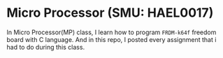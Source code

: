 # Micro Processor (SMU: HAEL0017)

In Micro Processor(MP) class, I learn how to program `FRDM-k64f` freedom board with C language.
And in this repo, I posted every assignment that i had to do during this class.
